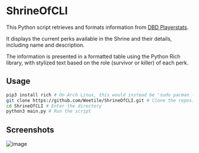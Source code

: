 # ShrineOfCLI

This Python script retrieves and formats information from [DBD Playerstats](https://dbd.tricky.lol).

It displays the current perks available in the Shrine and their details, including name and description.

The information is presented in a formatted table using the Python Rich library, with stylized text based on the role (survivor or killer) of each perk.

## Usage

```bash
pip3 install rich # On Arch Linux, this would instead be 'sudo pacman -Sy python-rich'
git clone https://github.com/Weetile/ShrineOfCLI.git # Clone the repository
cd ShrineOfCLI # Enter the directory
python3 main.py # Run the script
```

## Screenshots

![image](https://github.com/Weetile/ShrineOfCLI/assets/7700383/ed794b94-f739-41e4-84d8-cde2c95e4203)
